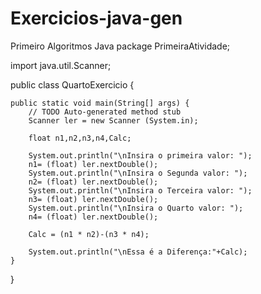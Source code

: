 # Exercicios-java-gen
Primeiro Algoritmos Java 
package PrimeiraAtividade;

import java.util.Scanner;

public class QuartoExercicio {

	public static void main(String[] args) {
		// TODO Auto-generated method stub
		Scanner ler = new Scanner (System.in); 
		
		float n1,n2,n3,n4,Calc;
		
		System.out.println("\nInsira o primeira valor: ");
		n1= (float) ler.nextDouble();
		System.out.println("\nInsira o Segunda valor: ");
		n2= (float) ler.nextDouble();
		System.out.println("\nInsira o Terceira valor: ");
		n3= (float) ler.nextDouble();
		System.out.println("\nInsira o Quarto valor: ");
		n4= (float) ler.nextDouble();
		
		Calc = (n1 * n2)-(n3 * n4);
		
		System.out.println("\nEssa é a Diferença:"+Calc);
	}

}
